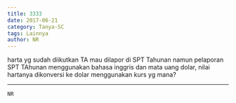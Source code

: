```yaml
---
title: 3333
date: 2017-06-21
category: Tanya-SC
tags: Lainnya
author: NR
---
```


harta yg sudah diikutkan TA mau dilapor di SPT Tahunan namun pelaporan SPT TAhunan menggunakan bahasa inggris dan mata uang dolar, nilai hartanya dikonversi ke dolar menggunakan kurs yg mana?

---



`NR`
